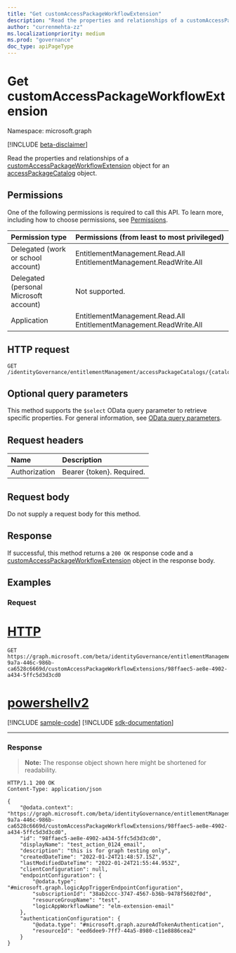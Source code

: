 ```yaml
---
title: "Get customAccessPackageWorkflowExtension"
description: "Read the properties and relationships of a customAccessPackageWorkflowExtension object."
author: "currenmehta-zz"
ms.localizationpriority: medium
ms.prod: "governance"
doc_type: apiPageType
---
```


# Get customAccessPackageWorkflowExtension
Namespace: microsoft.graph

[!INCLUDE [beta-disclaimer](../../includes/beta-disclaimer.md)]

Read the properties and relationships of a [customAccessPackageWorkflowExtension](../resources/customaccesspackageworkflowextension.md) object for an [accessPackageCatalog](../resources/accesspackagecatalog.md) object.

## Permissions
One of the following permissions is required to call this API. To learn more, including how to choose permissions, see [Permissions](/graph/permissions-reference).

|Permission type|Permissions (from least to most privileged)|
|:---|:---|
|Delegated (work or school account)|EntitlementManagement.Read.All EntitlementManagement.ReadWrite.All |
|Delegated (personal Microsoft account)|Not supported.|
|Application|EntitlementManagement.Read.All EntitlementManagement.ReadWrite.All |

## HTTP request

<!-- {
  "blockType": "ignored"
}
-->
``` http
GET /identityGovernance/entitlementManagement/accessPackageCatalogs/{catalogId}/customAccessPackageWorkflowExtensions/{customAccessPackageWorkflowExtensionId}
```

## Optional query parameters
This method supports the `$select` OData query parameter to retrieve specific properties. For general information, see [OData query parameters](/graph/query-parameters).

## Request headers
|Name|Description|
|:---|:---|
|Authorization|Bearer {token}. Required.|

## Request body
Do not supply a request body for this method.

## Response

If successful, this method returns a `200 OK` response code and a [customAccessPackageWorkflowExtension](../resources/customaccesspackageworkflowextension.md) object in the response body.

## Examples

### Request

# [HTTP](#tab/http)
<!-- {
  "blockType": "request",
  "name": "get_customaccesspackageworkflowextension"
}
-->
``` http
GET https://graph.microsoft.com/beta/identityGovernance/entitlementManagement/accessPackageCatalogs/32efb28c-9a7a-446c-986b-ca6528c6669d/customAccessPackageWorkflowExtensions/98ffaec5-ae8e-4902-a434-5ffc5d3d3cd0
```

# [powershellv2](#tab/powershellv2)
[!INCLUDE [sample-code](../includes/snippets/powershellv2/get-customaccesspackageworkflowextension-powershellv2-snippets.md)]
[!INCLUDE [sdk-documentation](../includes/snippets/snippets-sdk-documentation-link.md)]

---

### Response
>**Note:** The response object shown here might be shortened for readability.
<!-- {
  "blockType": "response",
  "truncated": true,
  "@odata.type": "microsoft.graph.customAccessPackageWorkflowExtension"
}
-->
``` http
HTTP/1.1 200 OK
Content-Type: application/json

{ 
    "@odata.context": "https://graph.microsoft.com/beta/identityGovernance/entitlementManagement/accessPackageCatalogs/32efb28c-9a7a-446c-986b-ca6528c6669d/customAccessPackageWorkflowExtensions/98ffaec5-ae8e-4902-a434-5ffc5d3d3cd0", 
    "id": "98ffaec5-ae8e-4902-a434-5ffc5d3d3cd0", 
    "displayName": "test_action_0124_email", 
    "description": "this is for graph testing only", 
    "createdDateTime": "2022-01-24T21:48:57.15Z", 
    "lastModifiedDateTime": "2022-01-24T21:55:44.953Z", 
    "clientConfiguration": null, 
    "endpointConfiguration": { 
        "@odata.type": "#microsoft.graph.logicAppTriggerEndpointConfiguration", 
        "subscriptionId": "38ab2ccc-3747-4567-b36b-9478f5602f0d", 
        "resourceGroupName": "test", 
        "logicAppWorkflowName": "elm-extension-email" 
    }, 
    "authenticationConfiguration": { 
        "@odata.type": "#microsoft.graph.azureAdTokenAuthentication", 
        "resourceId": "eed6dee9-7ff7-44a5-8980-c11e8886cea2" 
    } 
} 
```


